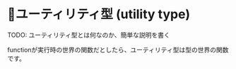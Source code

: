 # 🚧ユーティリティ型 \(utility type\)

TODO: ユーティリティ型とは何なのか、簡単な説明を書く

functionが実行時の世界の関数だとしたら、ユーティリティ型は型の世界の関数です。

